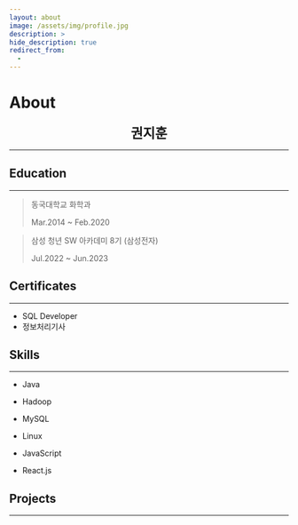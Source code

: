 ```yaml
---
layout: about
image: /assets/img/profile.jpg
description: >
hide_description: true
redirect_from:
  -
---
```


# About

<center>
<span style=
"font-size:170%;
font-weight:bold">
권지훈
</span>
</center>

<!--author-->

---

## Education

---

> 동국대학교 화학과
>
> Mar.2014 ~ Feb.2020

> 삼성 청년 SW 아카데미 8기 (삼성전자)
>
> Jul.2022 ~ Jun.2023

## Certificates

---

- SQL Developer
- 정보처리기사

## Skills

---

- Java

- Hadoop

- MySQL

- Linux

- JavaScript

- React.js

## Projects

---
